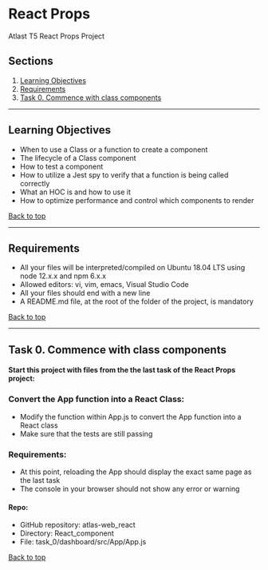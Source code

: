 # React Props
Atlast T5 React Props Project

## Sections
<a name="Sections"></a>
1. [Learning Objectives](#learningObjectives)
2. [Requirements](#requirements)
4. [Task 0. Commence with class components](#classComponents)

__________________________________________________________________________________________________________________________________________
## Learning Objectives
<a name="learningObjectives"></a>
- When to use a Class or a function to create a component
- The lifecycle of a Class component
- How to test a component
- How to utilize a Jest spy to verify that a function is being called correctly
- What an HOC is and how to use it
- How to optimize performance and control which components to render

[Back to top](#Sections)
__________________________________________________________________________________________________________________________________________
## Requirements
<a name="requirements"></a>
- All your files will be interpreted/compiled on Ubuntu 18.04 LTS using node 12.x.x and npm 6.x.x
- Allowed editors: vi, vim, emacs, Visual Studio Code
- All your files should end with a new line
- A README.md file, at the root of the folder of the project, is mandatory

[Back to top](#Sections)
__________________________________________________________________________________________________________________________________________
## Task 0. Commence with class components
<a name="classComponents"></a>

#### Start this project with files from the the last task of the React Props project:

### Convert the App function into a React Class:
- Modify the function within App.js to convert the App function into a React class
- Make sure that the tests are still passing

### Requirements:
- At this point, reloading the App should display the exact same page as the last task
- The console in your browser should not show any error or warning

#### Repo:
- GitHub repository: atlas-web_react
- Directory: React_component
- File: task_0/dashboard/src/App/App.js

[Back to top](#Sections)
